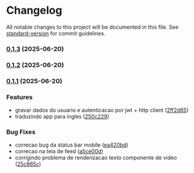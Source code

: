 # Changelog

All notable changes to this project will be documented in this file. See [standard-version](https://github.com/conventional-changelog/standard-version) for commit guidelines.

### [0.1.3](https://github.com/stanleygomes/essence-tube/compare/v0.1.2...v0.1.3) (2025-06-20)

### [0.1.2](https://github.com/stanleygomes/essence-tube/compare/v0.1.1...v0.1.2) (2025-06-20)

### [0.1.1](https://github.com/stanleygomes/essence-tube/compare/v1.2.1...v0.1.1) (2025-06-20)


### Features

* gravar dados do usuario e autenticacao por jwt + http client ([2ff2d65](https://github.com/stanleygomes/essence-tube/commit/2ff2d6532fdf5aaa97307ee7ed31847b49249b08))
* traduzindo app para ingles ([250c229](https://github.com/stanleygomes/essence-tube/commit/250c229234efa6637efddb9e6d3693c4a0002c0a))


### Bug Fixes

* correcao bug da status bar mobile ([ea420bd](https://github.com/stanleygomes/essence-tube/commit/ea420bdbe4408b1dca8afa1debbce55d86e148dc))
* correcao na tela de feed ([a5ce00d](https://github.com/stanleygomes/essence-tube/commit/a5ce00d876ef420b35aa2433461f157d3f1f1a77))
* corrigindo problema de renderizacao texto componente de video ([25c865c](https://github.com/stanleygomes/essence-tube/commit/25c865cdb8961f54ff1dfaae87e6bc6f3e48608c))
